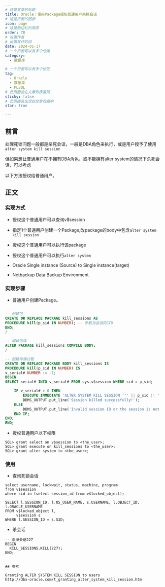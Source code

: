 ```yaml
---
# 这是文章的标题
title: Oracle：使用Package授权普通用户杀掉会话
# 这是页面的图标
icon: page
# 这是侧边栏的顺序
order: 78
# 设置作者
# 设置写作时间
date: 2024-01-17
# 一个页面可以有多个分类
category:
  - 数据库

# 一个页面可以有多个标签
tag:
  - Oracle
  - 数据库
  - PLSQL
# 此页面会在文章列表置顶
sticky: false
# 此页面会出现在文章收藏中
star: true

---
```



## 前言

处理死锁问题一般都是杀死会话，一般是DBA角色来执行，或是用户授予了使用`alter system kill session` 

但如果想让普通用户在不拥有DBA角色，或不能拥有alter system的情况下杀死会话，可以考虑

以下方法授权给普通用户。

## 正文

### 实现方式

- 授权这个普通用户可以查询v$session
- 指定1个普通用户创建一个Package,改package的body中包含`alter system kill session`
- 授权这个普通用户可以执行该package
- 授权这个普通用户可以执行`alter system`

- Oracle Single instance (Source) to Single instance(target)
- Netbackup Data Backup Environment

### 实现步骤

- 普通用户创建Package。

```sql

-- 创建包
CREATE OR REPLACE PACKAGE kill_sessions AS
PROCEDURE kill(p_sid IN NUMBER); -- 参数为会话的SID
END;
/

-- 编译包体
ALTER PACKAGE kill_sessions COMPILE BODY;
/

-- 创建存储过程
CREATE OR REPLACE PACKAGE BODY kill_sessions IS
PROCEDURE kill(p_sid IN NUMBER) IS
v_serial# NUMBER := -1;
BEGIN
SELECT serial# INTO v_serial# FROM sys.v$session WHERE sid = p_sid;

    IF v_serial# > 0 THEN
        EXECUTE IMMEDIATE 'ALTER SYSTEM KILL SESSION ''' || p_sid || ', ' || v_serial# || '''';
        DBMS_OUTPUT.put_line('Session killed successfully!');
    ELSE
        DBMS_OUTPUT.put_line('Invalid session ID or the session is not active.');
    END IF;
END;
END;

```

- 授权普通用户以下权限
```
SQL> grant select on v$session to <the_user>;
SQL> grant execute on kill_sessions to <the_user>;
SQL> grant alter system to <the_user>;
```

### 使用

- 查询死锁会话

```
select username, lockwait, status, machine, program
from v$session
where sid in (select session_id from v$locked_object);
```

```
SELECT l.SESSION_ID, l.OS_USER_NAME, s.USERNAME, l.OBJECT_ID, l.ORACLE_USERNAME
FROM v$locked_object l,
     v$session s
WHERE l.SESSION_ID = s.SID;
```

- 杀会话

```
-- 杀掉会话227
BEGIN
  KILL_SESSIONS.KILL(227);
END;


## 参考

Granting ALTER SYSTEM KILL SESSION to users
http://dba-oracle.com/t_granting_alter_system_kill_session.htm